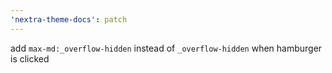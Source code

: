 ```yaml
---
'nextra-theme-docs': patch
---
```


add `max-md:_overflow-hidden` instead of `_overflow-hidden` when hamburger is clicked

